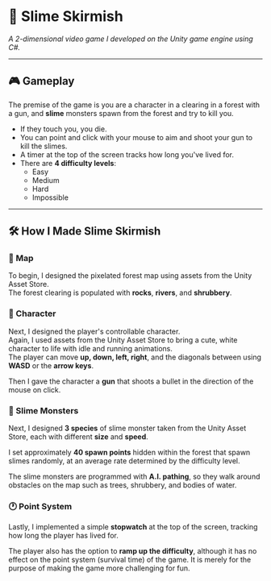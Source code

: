 # 🧪 Slime Skirmish

*A 2-dimensional video game I developed on the Unity game engine using C#.*

---

## 🎮 Gameplay

The premise of the game is you are a character in a clearing in a forest with a gun, and **slime** monsters spawn from the forest and try to kill you.

- If they touch you, you die.  
- You can point and click with your mouse to aim and shoot your gun to kill the slimes.  
- A timer at the top of the screen tracks how long you've lived for.  
- There are **4 difficulty levels**:
  - Easy  
  - Medium  
  - Hard  
  - Impossible

---

## 🛠️ How I Made Slime Skirmish

### 🌲 Map

To begin, I designed the pixelated forest map using assets from the Unity Asset Store.  
The forest clearing is populated with **rocks**, **rivers**, and **shrubbery**.

### 👤 Character

Next, I designed the player's controllable character.  
Again, I used assets from the Unity Asset Store to bring a cute, white character to life with idle and running animations.  
The player can move **up, down, left, right**, and the diagonals between using **WASD** or the **arrow keys**.

Then I gave the character a **gun** that shoots a bullet in the direction of the mouse on click.

### 🧟 Slime Monsters

Next, I designed **3 species** of slime monster taken from the Unity Asset Store, each with different **size** and **speed**.

I set approximately **40 spawn points** hidden within the forest that spawn slimes randomly, at an average rate determined by the difficulty level.

The slime monsters are programmed with **A.I. pathing**, so they walk around obstacles on the map such as trees, shrubbery, and bodies of water.

### 🕐 Point System

Lastly, I implemented a simple **stopwatch** at the top of the screen, tracking how long the player has lived for.

The player also has the option to **ramp up the difficulty**, although it has no effect on the point system (survival time) of the game. It is merely for the purpose of making the game more challenging for fun.
